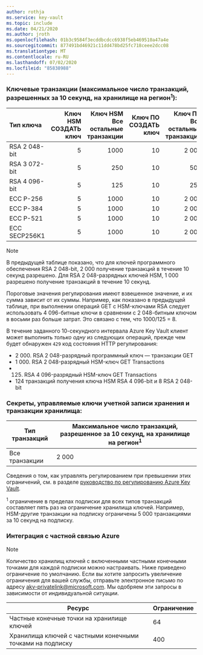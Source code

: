 ```yaml
---
author: rothja
ms.service: key-vault
ms.topic: include
ms.date: 04/21/2020
ms.author: jroth
ms.openlocfilehash: 01b3c9584f3ecddbcdcc6938f5eb469510a47a4e
ms.sourcegitcommit: 877491bd46921c11dd478bd25fc718ceee2dcc08
ms.translationtype: MT
ms.contentlocale: ru-RU
ms.lasthandoff: 07/02/2020
ms.locfileid: "85838988"
---
```

### <a name="key-transactions-maximum-transactions-allowed-in-10-seconds-per-vault-per-regionsup1sup"></a>Ключевые транзакции (максимальное число транзакций, разрешенных за 10 секунд, на хранилище на регион<sup>1</sup>):

|Тип ключа|Ключ HSM<br>СОЗДАТЬ ключ|Ключ HSM<br>Все остальные транзакции|Ключ ПО<br>СОЗДАТЬ ключ|Ключ ПО<br>Все остальные транзакции|
|:---|---:|---:|---:|---:|
|RSA 2 048-bit|5|1000|10|2 000|
|RSA 3 072-bit|5|250|10|500|
|RSA 4 096-bit|5|125|10|250|
|ECC P-256|5|1000|10|2 000|
|ECC P-384|5|1000|10|2 000|
|ECC P-521|5|1000|10|2 000|
|ECC SECP256K1|5|1000|10|2 000|

> [!NOTE]
> В предыдущей таблице показано, что для ключей программного обеспечения RSA 2 048-bit, 2 000 получение транзакций в течение 10 секунд разрешено. Для RSA 2 048-разрядных ключей HSM, 1 000 разрешено получение транзакций в течение 10 секунд.
>
> Пороговые значения регулирования имеют взвешенное значение, и их сумма зависит от их суммы. Например, как показано в предыдущей таблице, при выполнении операций GET с HSM-ключами RSA следует использовать 4 096-битные ключи в сравнении с 2 048-битным ключом в восьми раз больше затрат. Это связано с тем, что 1000/125 = 8.
>
> В течение заданного 10-секундного интервала Azure Key Vault клиент может выполнить *только одну* из следующих операций, прежде чем будет обнаружен `429` код состояния HTTP регулирования:
> - 2 000. RSA 2 048-разрядный программный ключ — транзакции GET
> - 1 000. RSA 2 048-разрядный HSM-ключ GET Transactions
> - 125. RSA 4 096-разрядный HSM-ключ GET Transactions
> - 124 транзакций получения ключа HSM RSA 4 096-bit и 8 RSA 2 048-bit

### <a name="secrets-managed-storage-account-keys-and-vault-transactions"></a>Секреты, управляемые ключи учетной записи хранения и транзакции хранилища:

| Тип транзакций | Максимальное число транзакций, разрешенное за 10 секунд, на хранилище на регион<sup>1</sup> |
| --- | --- |
| Все транзакции |2 000 |

Сведения о том, как управлять регулированием при превышении этих ограничений, см. в разделе [руководство по регулированию Azure Key Vault](../articles/key-vault/key-vault-ovw-throttling.md).

<sup>1</sup> ограничение в пределах подписки для всех типов транзакций составляет пять раз на ограничение хранилища ключей. Например, HSM-другие транзакции на подписку ограничены 5 000 транзакциями за 10 секунд на подписку.

### <a name="azure-private-link-integration"></a>Интеграция с частной связью Azure

> [!NOTE]
> Количество хранилищ ключей с включенными частными конечными точками для каждой подписки можно настраивать. Ниже приведено ограничение по умолчанию. Если вы хотите запросить увеличение ограничения для вашей службы, отправьте электронное письмо по адресу akv-privatelink@microsoft.com. Мы одобряем эти запросы в зависимости от индивидуальной ситуации.

| Ресурс | Ограничение |
| -------- | ----- |
| Частные конечные точки на хранилище ключей | 64 |
| Хранилища ключей с частными конечными точками на подписку | 400 |
